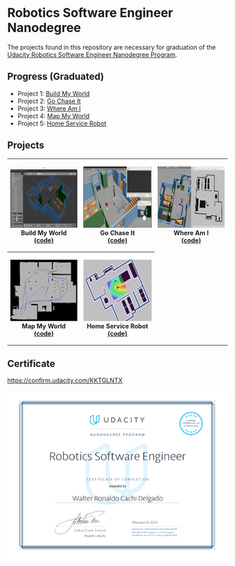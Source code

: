 # Robotics Software Engineer Nanodegree

The projects found in this repository are necessary for graduation of the [Udacity Robotics Software Engineer Nanodegree Program](https://www.udacity.com/course/robotics-software-engineer--nd209).

## Progress (Graduated)
* Project 1: [Build My World](https://github.com/RonaldoCD/Udacity-Robotics-Software-Engineer-Nanodegree-Projects/tree/main/Project%201:%20Build%20my%20world)
* Project 2: [Go Chase It](https://github.com/RonaldoCD/Udacity-Robotics-Software-Engineer-Nanodegree-Projects/tree/main/Project%202:%20Go%20chase%20it)
* Project 3: [Where Am I](https://github.com/RonaldoCD/Udacity-Robotics-Software-Engineer-Nanodegree-Projects/tree/main/Project%203:%20Where%20am%20I)
* Project 4: [Map My World](https://github.com/RonaldoCD/Udacity-Robotics-Software-Engineer-Nanodegree-Projects/tree/main/Project%204:%20Map%20my%20world)
* Project 5: [Home Service Robot](https://github.com/RonaldoCD/Udacity-Robotics-Software-Engineer-Nanodegree-Projects/tree/main/Project%205:%20Home%20Service%20Robot)

## Projects
<table style="width:100%">
  <tr>
    <th><p>
           <a href="https://github.com/RonaldoCD/Udacity-Robotics-Software-Engineer-Nanodegree-Projects/tree/main/Project%201:%20Build%20my%20world">
           <img src="https://github.com/RonaldoCD/Udacity-Robotics-Software-Engineer-Nanodegree-Projects/blob/main/Project%201:%20Build%20my%20world/images/Screenshot%20from%202023-02-03%2021-50-23.png"
            alt="Build my world" width="250" height="140"></a>
           <br>Build My World
           <br><a href="https://github.com/RonaldoCD/Udacity-Robotics-Software-Engineer-Nanodegree-Projects/tree/main/Project%201:%20Build%20my%20world">(code)</a>
      </p>
    </th>
    <th><p>
           <a href="https://github.com/RonaldoCD/Udacity-Robotics-Software-Engineer-Nanodegree-Projects/tree/main/Project%202:%20Go%20chase%20it">
           <img src="https://github.com/RonaldoCD/Udacity-Robotics-Software-Engineer-Nanodegree-Projects/blob/main/Project%202:%20Go%20chase%20it/images/go_chase_it_image.png"
            alt="Go chase it" width="250" height="140"></a>
           <br>Go Chase It
           <br><a href="https://github.com/RonaldoCD/Udacity-Robotics-Software-Engineer-Nanodegree-Projects/tree/main/Project%202:%20Go%20chase%20it">(code)</a>
        </p>
    </th>
    <th><p>
           <a href="https://github.com/RonaldoCD/Udacity-Robotics-Software-Engineer-Nanodegree-Projects/tree/main/Project%203:%20Where%20am%20I">
           <img src="https://github.com/RonaldoCD/Udacity-Robotics-Software-Engineer-Nanodegree-Projects/blob/main/Project%203:%20Where%20am%20I/images/Localized%201.png"
            alt="Where am I" width="250" height="140"></a>
           <br>Where Am I
           <br><a href="https://github.com/RonaldoCD/Udacity-Robotics-Software-Engineer-Nanodegree-Projects/tree/main/Project%203:%20Where%20am%20I">(code)</a>
        </p>
    </th>
  </tr>

  <tr>
    <th><p>
           <a href="https://github.com/RonaldoCD/Udacity-Robotics-Software-Engineer-Nanodegree-Projects/tree/main/Project%204:%20Map%20my%20world">
           <img src="https://github.com/RonaldoCD/Udacity-Robotics-Software-Engineer-Nanodegree-Projects/blob/main/Project%204:%20Map%20my%20world/my_robot/images/2d_map2.png"
            alt="Map My World" width="250" height="140"></a>
           <br>Map My World
           <br><a href="https://github.com/RonaldoCD/Udacity-Robotics-Software-Engineer-Nanodegree-Projects/tree/main/Project%204:%20Map%20my%20world">(code)</a>
      </p>
    </th>
    <th><p>
           <a href="https://github.com/RonaldoCD/Udacity-Robotics-Software-Engineer-Nanodegree-Projects/tree/main/Project%205:%20Home%20Service%20Robot">
           <img src="https://github.com/RonaldoCD/Udacity-Robotics-Software-Engineer-Nanodegree-Projects/blob/main/Project%205:%20Home%20Service%20Robot/images/path_planning.png"
            alt="Home Service Robot" width="250" height="140"></a>
           <br>Home Service Robot
           <br><a href="https://github.com/RonaldoCD/Udacity-Robotics-Software-Engineer-Nanodegree-Projects/tree/main/Project%205:%20Home%20Service%20Robot">(code)</a>
      </p>
    </th>
  </tr>
</table>

## Certificate
https://confirm.udacity.com/KKTGLNTX
<p>
  <img src="https://github.com/RonaldoCD/Udacity-Robotics-Software-Engineer-Nanodegree-Projects/blob/main/Certificate.png" width="800" title="Certificate">
</p>